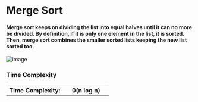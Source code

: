 # Merge Sort

#### Merge sort keeps on dividing the list into equal halves until it can no more be divided. By definition, if it is only one element in the list, it is sorted. Then, merge sort combines the smaller sorted lists keeping the new list sorted too.

![image](https://user-images.githubusercontent.com/72748315/208669738-d2395765-996b-46d4-b6c3-53849e2f2f6b.png)

### Time Complexity

<table>
    <tr>
        <th>Time Complexity:<th>
        <th> 0(n log n)<th>
    <tr>
</table>
